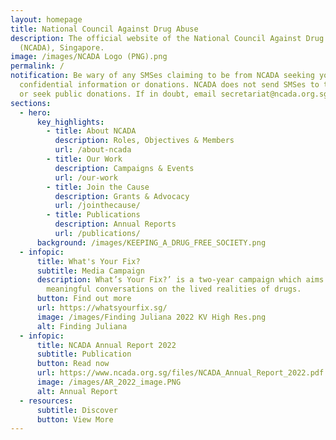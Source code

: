 ```yaml
---
layout: homepage
title: National Council Against Drug Abuse
description: The official website of the National Council Against Drug Abuse
  (NCADA), Singapore.
image: /images/NCADA Logo (PNG).png
permalink: /
notification: Be wary of any SMSes claiming to be from NCADA seeking your
  confidential information or donations. NCADA does not send SMSes to the public
  or seek public donations. If in doubt, email secretariat@ncada.org.sg.
sections:
  - hero:
      key_highlights:
        - title: About NCADA
          description: Roles, Objectives & Members
          url: /about-ncada
        - title: Our Work
          description: Campaigns & Events
          url: /our-work
        - title: Join the Cause
          description: Grants & Advocacy
          url: /jointhecause/
        - title: Publications
          description: Annual Reports
          url: /publications/
      background: /images/KEEPING_A_DRUG_FREE_SOCIETY.png
  - infopic:
      title: What's Your Fix?
      subtitle: Media Campaign
      description: What’s Your Fix?’ is a two-year campaign which aims to spark
        meaningful conversations on the lived realities of drugs.
      button: Find out more
      url: https://whatsyourfix.sg/
      image: /images/Finding Juliana 2022 KV High Res.png
      alt: Finding Juliana
  - infopic:
      title: NCADA Annual Report 2022
      subtitle: Publication
      button: Read now
      url: https://www.ncada.org.sg/files/NCADA_Annual_Report_2022.pdf
      image: /images/AR_2022_image.PNG
      alt: Annual Report
  - resources:
      subtitle: Discover
      button: View More
---
```

